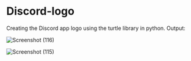 # Discord-logo
Creating the Discord app logo using the turtle library in python.
Output: 


![Screenshot (116)](https://user-images.githubusercontent.com/102534616/227518044-c4cef994-034a-4a11-9aae-31f7d29fdc0c.png)



![Screenshot (115)](https://user-images.githubusercontent.com/102534616/227517436-614f9ec4-df2b-4e91-af90-ca5ad17bf5c3.png)
